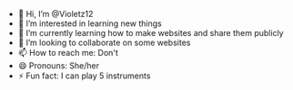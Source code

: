 - 👋 Hi, I’m @Violetz12
- 👀 I’m interested in learning new things
- 🌱 I’m currently learning how to make websites and share them publicly
- 💞️ I’m looking to collaborate on some websites
- 📫 How to reach me: Don't
- 😄 Pronouns: She/her
- ⚡ Fun fact: I can play 5 instruments 

<!---
Violetz12/Violetz12 is a ✨ special ✨ repository because its `README.md` (this file) appears on your GitHub profile.
You can click the Preview link to take a look at your changes.
--->
